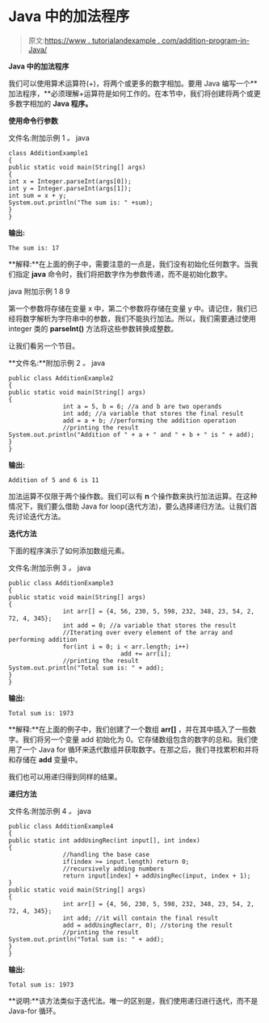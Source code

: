 # Java 中的加法程序

> 原文:[https://www . tutorialandexample . com/addition-program-in-Java/](https://www.tutorialandexample.com/addition-program-in-java/)

**Java 中的加法程序**

我们可以使用算术运算符(+)，将两个或更多的数字相加。要用 Java 编写一个**加法程序，**必须理解+运算符是如何工作的。在本节中，我们将创建将两个或更多数字相加的 **Java 程序。**

**使用命令行参数**

文件名:附加示例 1 *。* java

```
class AdditionExample1
{
public static void main(String[] args)
{
int x = Integer.parseInt(args[0]);
int y = Integer.parseInt(args[1]);
int sum = x + y;
System.out.println("The sum is: " +sum);
}
}
```

**输出:**

```
The sum is: 17
```

**解释:**在上面的例子中，需要注意的一点是，我们没有初始化任何数字。当我们指定 **java** 命令时，我们将把数字作为参数传递，而不是初始化数字。

java 附加示例 1 8 9

第一个参数将存储在变量 x 中，第二个参数将存储在变量 y 中。请记住，我们已经将数字解析为字符串中的参数，我们不能执行加法。所以，我们需要通过使用 integer 类的 **parseInt()** 方法将这些参数转换成整数。

让我们看另一个节目。

**文件名:**附加示例 2 *。* java

```
public class AdditionExample2
{             
public static void main(String[] args)
{
               int a = 5, b = 6; //a and b are two operands
               int add; //a variable that stores the final result
               add = a + b; //performing the addition operation
               //printing the result
System.out.println("Addition of " + a + " and " + b + " is " + add);
}
}
```

**输出:**

```
Addition of 5 and 6 is 11
```

加法运算不仅限于两个操作数。我们可以有 **n** 个操作数来执行加法运算。在这种情况下，我们要么借助 Java for loop(迭代方法)，要么选择递归方法。让我们首先讨论迭代方法。

**迭代方法**

下面的程序演示了如何添加数组元素。

文件名:附加示例 3 *。* java

```
public class AdditionExample3
{             
public static void main(String[] args)
{
               int arr[] = {4, 56, 230, 5, 598, 232, 348, 23, 54, 2, 72, 4, 345};
               int add = 0; //a variable that stores the result
               //Iterating over every element of the array and performing addition
               for(int i = 0; i < arr.length; i++)
                               add += arr[i];
               //printing the result
System.out.println("Total sum is: " + add);
}
}
```

**输出:**

```
Total sum is: 1973
```

**解释:**在上面的例子中，我们创建了一个数组 **arr[]** ，并在其中插入了一些数字。我们将另一个变量 add 初始化为 0。它存储数组包含的数字的总和。我们使用了一个 Java for 循环来迭代数组并获取数字。在那之后，我们寻找累积和并将和存储在 **add** 变量中。

我们也可以用递归得到同样的结果。

**递归方法**

文件名:附加示例 4 *。* java

```
public class AdditionExample4
{
public static int addUsingRec(int input[], int index)   
{
               //handling the base case
               if(index >= input.length) return 0;
               //recursively adding numbers
               return input[index] + addUsingRec(input, index + 1);
}
public static void main(String[] args)
{
               int arr[] = {4, 56, 230, 5, 598, 232, 348, 23, 54, 2, 72, 4, 345};
               int add; //it will contain the final result
               add = addUsingRec(arr, 0); //storing the result
               //printing the result
System.out.println("Total sum is: " + add);
}
}
```

**输出:**

```
Total sum is: 1973
```

**说明:**该方法类似于迭代法。唯一的区别是，我们使用递归进行迭代，而不是 Java-for 循环。